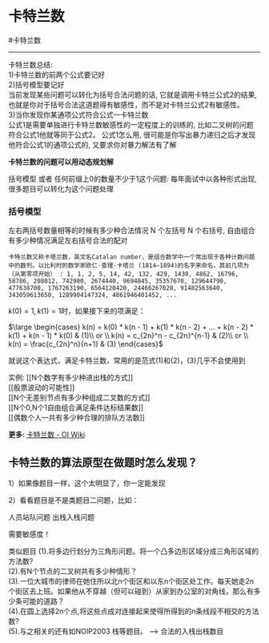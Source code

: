 # 卡特兰数


#卡特兰数 

---
卡特兰数总结:  
1)卡特兰数的前两个公式要记好  
2)括号模型要记好   
   当前发现某些问题可以转化为括号合法问题的话, 它就是调用卡特兰公式2的结果,
   也就是你对于括号合法这道题得有敏感性，而不是对卡特兰公式2有敏感性。  
3)当你发现你某通项公式符合公式一卡特兰数   
   公式1是需要单独进行卡特兰数敏感性的一定程度上的训练的, 比如二叉树的问题
   符合公式1他就等同于公式2。
   公式1怎么用, 很可能是你写出暴力递归之后才发现他符合公式1的通项公式的, 又要求你对暴力解法有了解

**卡特兰数的问题可以用动态规划解**

括号模型 或者 任何前缀上0的数量不少于1这个问题:
每年面试中以各种形式出现, 很多题目可以转化为这个问题处理



### 括号模型
左右两括号数量相等的时候有多少种合法情况
N 个左括号 N 个右括号, 自由组合有多少种情况满足左右括号合法的配对

```text
卡特兰数又称卡塔兰数，英文名Catalan number，是组合数学中一个常出现于各种计数问题中的数列。以比利时的数学家欧仁·查理·卡塔兰 (1814–1894)的名字来命名，其前几项为（从第零项开始） : 1, 1, 2, 5, 14, 42, 132, 429, 1430, 4862, 16796, 58786, 208012, 742900, 2674440, 9694845, 35357670, 129644790, 477638700, 1767263190, 6564120420, 24466267020, 91482563640, 343059613650, 1289904147324, 4861946401452, ...
```

$k(0) = 1, k(1) = 1$时，如果接下来的项满足：  

$\large \begin{cases}
k(n) = k(0) * k(n - 1) + k(1) * k(n - 2) + ... + k(n - 2) * k(1) + k(n - 1) * k(0) & (1)\\ 
or \\
k(n) = c_{2n}^n - c_{2n}^{n-1}  & (2)\\
or \\
k(n) = \frac{c_{2n}^n}{n+1} & (3)
\end{cases}$

就说这个表达式，满足卡特兰数，常用的是范式(1)和(2)，(3)几乎不会使用到  

实例:
[[N个数字有多少种进出栈的方式]]  
[[股票波动的可能性]]  
[[N个无差别节点有多少种组成二叉数的方式]]    
[[N个0,N个1自由组合满足条件达标结果数]]   
[[偶数个人一共有多少种合理的排队方法数]]

**更多**: [卡特兰数 - OI Wiki](https://oi.wiki/math/combinatorics/catalan/)

## 卡特兰数的算法原型在做题时怎么发现？

1）如果像题目一样，这个太明显了，你一定能发现

2）看看题目是不是类题目二问题，比如：

人员站队问题
出栈入栈问题

需要敏感度！


类似题目
(1).将多边行划分为三角形问题。将一个凸多边形区域分成三角形区域的方法数?  
(2).有N个节点的二叉树共有多少种情形？  
(3).一位大城市的律师在她住所以北n个街区和以东n个街区处工作。每天她走2n个街区去上班。如果他从不穿越（但可以碰到）从家到办公室的对角线，那么有多少条可能的道路？  
(4).在圆上选择2n个点,将这些点成对连接起来使得所得到的n条线段不相交的方法数?  
(5).与之相关的还有如NOIP2003 栈等题目。  --> 合法的入栈出栈数目



